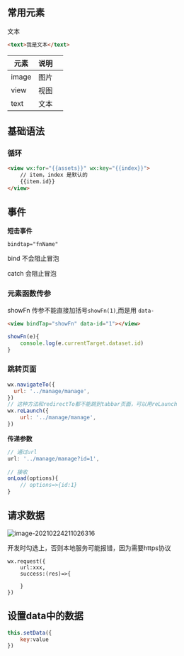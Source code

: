 

## 常用元素

文本

```html
<text>我是文本</text>
```

| 元素  | 说明 |      |
| ----- | ---- | ---- |
| image | 图片 |      |
| view  | 视图 |      |
| text  | 文本 |      |

## 基础语法

### 循环

```html
<view wx:for="{{assets}}" wx:key="{{index}}">
    // item，index 是默认的
	{{item.id}}
</view>
```



## 事件

**短击事件**

```
bindtap="fnName"
```

bind 不会阻止冒泡

catch 会阻止冒泡

### 元素函数传参

showFn 传参不能直接加括号`showFn(1)`,而是用 `data-`

```html
<view bindTap="showFn" data-id="1"></view>
```

```js
showFn(e){
	console.log(e.currentTarget.dataset.id)
}
```

### 跳转页面

```js
wx.navigateTo({
  url: '../manage/manage',
})
// 这种方法和redirectTo都不能跳到tabbar页面，可以用reLaunch
wx.reLaunch({
    url: '../manage/manage',
})
```

**传递参数**

```js
// 通过url
url: '../manage/manage?id=1',
    
// 接收
onLoad(options){
    // options=>{id:1}
}
```



## 请求数据

![image-20210224211026316](https://gitee.com/xuyiling/gopic/raw/master/img/20210224211026.png)

开发时勾选上，否则本地服务可能报错，因为需要https协议

```
wx.request({
	url:xxx,
	success:(res)=>{
	
	}
})
```

## 设置data中的数据

```js
this.setData({
	key:value
})
```

